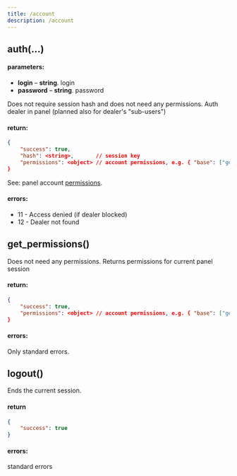 ```yaml
---
title: /account
description: /account
---
```


## auth(…)

#### parameters:

*   **login** – **string**. login
*   **password** – **string**. password

Does not require session hash and does not need any permissions. Auth dealer in panel (planned also for dealer's "sub-users") 

#### return:

```json
{
    "success": true,
    "hash": <string>,       // session key
    "permissions": <object> // account permissions, e.g. { "base": ["get_dealer_info"] }
}
```

See: panel account [permissions](../getting-started.md#panel-api-permissions).
    
#### errors:

*   11 - Access denied (if dealer blocked)
*   12 - Dealer not found


## get_permissions()

Does not need any permissions. Returns permissions for current panel session 

#### return:

```json
{
    "success": true,
    "permissions": <object> // account permissions, e.g. { "base": ["get_dealer_info"] }
}
```

#### errors:

Only standard errors.

## logout()

Ends the current session.

#### return

```json
{
    "success": true
}
```

#### errors:
standard errors